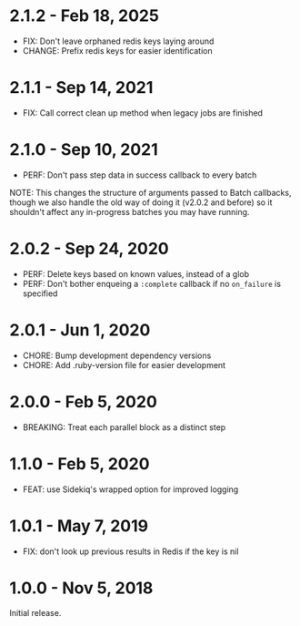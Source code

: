 # 2.1.2 - Feb 18, 2025

* FIX: Don't leave orphaned redis keys laying around
* CHANGE: Prefix redis keys for easier identification

# 2.1.1 - Sep 14, 2021

* FIX: Call correct clean up method when legacy jobs are finished

# 2.1.0 - Sep 10, 2021

* PERF: Don't pass step data in success callback to every batch

NOTE: This changes the structure of arguments passed to Batch callbacks, though we
also handle the old way of doing it (v2.0.2 and before) so it shouldn't affect
any in-progress batches you may have running.

# 2.0.2 - Sep 24, 2020

* PERF: Delete keys based on known values, instead of a glob
* PERF: Don't bother enqueing a `:complete` callback if no `on_failure` is specified

# 2.0.1 - Jun 1, 2020

* CHORE: Bump development dependency versions
* CHORE: Add .ruby-version file for easier development

# 2.0.0 - Feb 5, 2020

* BREAKING: Treat each parallel block as a distinct step

# 1.1.0 - Feb 5, 2020

* FEAT: use Sidekiq's wrapped option for improved logging

# 1.0.1 - May 7, 2019

* FIX: don't look up previous results in Redis if the key is nil

# 1.0.0 - Nov 5, 2018

Initial release.
